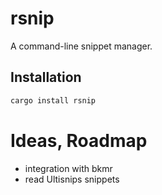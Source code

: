 # rsnip

A command-line snippet manager.

## Installation

```bash
cargo install rsnip
```

# Ideas, Roadmap
- integration with bkmr
- read Ultisnips snippets